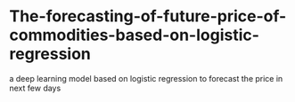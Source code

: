 # The-forecasting-of-future-price-of-commodities-based-on-logistic-regression
a deep learning model based on logistic regression to forecast the price in next few days
